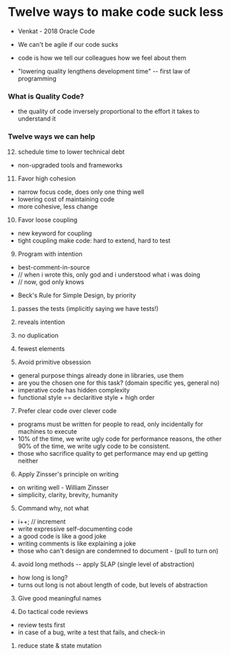 # Twelve ways to make code suck less

- Venkat - 2018 Oracle Code

- We can't be agile if our code sucks

- code is how we tell our colleagues how we feel about them

- "lowering quality lengthens development time" -- first law of programming

### What is Quality Code?

- the quality of code inversely proportional to the effort it takes to understand it

### Twelve ways we can help

12. schedule time to lower technical debt
  - non-upgraded tools and frameworks

11. Favor high cohesion
  - narrow focus code, does only one thing well
  - lowering cost of maintaining code
  - more cohesive, less change

10. Favor loose coupling
  - new keyword for coupling
  - tight coupling make code: hard to extend, hard to test

09. Program with intention
  - best-comment-in-source
  - // when i wrote this, only god and i understood what i was doing
  - // now, god only knows

* Beck's Rule for Simple Design, by priority

1. passes the tests (implicitly saying we have tests!)
2. reveals intention
3. no duplication
4. fewest elements

08. Avoid primitive obsession
  - general purpose things already done in libraries, use them
  - are you the chosen one for this task? (domain specific yes, general no)
  - imperative code has hidden complexity
  - functional style == declaritive style + high order

07. Prefer clear code over clever code
  - programs must be written for people to read, only incidentally for machines to execute
  - 10% of the time, we write ugly code for performance reasons, the other 90%
    of the time, we write ugly code to be consistent.
  - those who sacrifice quality to get performance may end up getting neither

06. Apply Zinsser's principle on writing
  - on writing well - William Zinsser
  - simplicity, clarity, brevity, humanity

05. Command why, not what
  - i++; // increment
  - write expressive self-documenting code
  - a good code is like a good joke
  - writing comments is like explaining a joke
  - those who can't design are condemned to document - (pull to turn on)

04. avoid long methods -- apply SLAP (single level of abstraction)
  - how long is long?
  - turns out long is not about length of code, but levels of abstraction

03. Give good meaningful names

02. Do tactical code reviews
  - review tests first
  - in case of a bug, write a test that fails, and check-in

01. reduce state & state mutation
